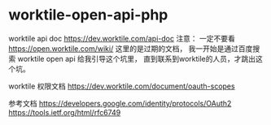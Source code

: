 # worktile-open-api-php

worktile api doc
https://dev.worktile.com/api-doc
注意：
一定不要看 https://open.worktile.com/wiki/ 这里的是过期的文档，
我一开始是通过百度搜索 worktile open api 给我引导这个坑里，
直到联系到worktile的人员，才跳出这个坑。

worktile 权限文档
https://dev.worktile.com/document/oauth-scopes

参考文档
https://developers.google.com/identity/protocols/OAuth2
https://tools.ietf.org/html/rfc6749
